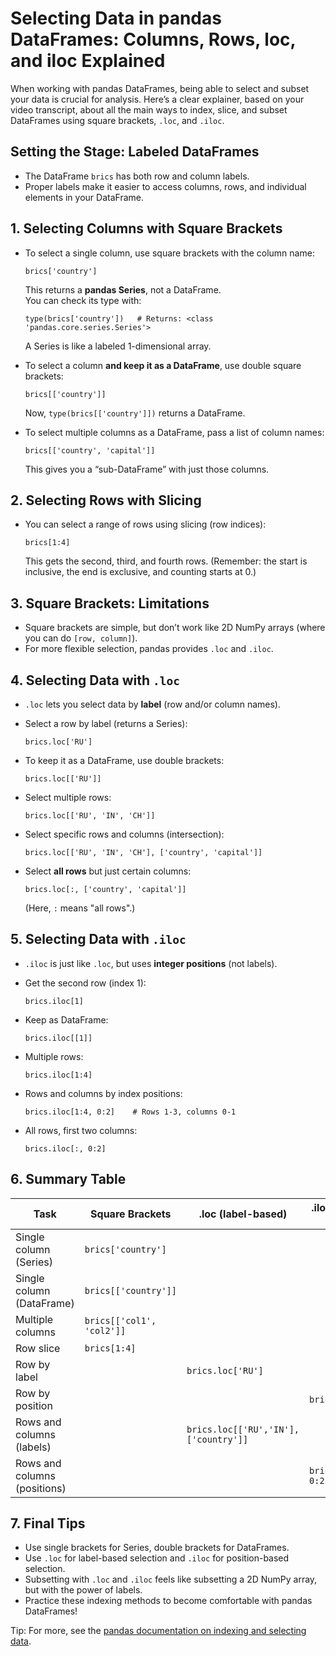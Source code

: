 # Selecting Data in pandas DataFrames: Columns, Rows, loc, and iloc Explained

When working with pandas DataFrames, being able to select and subset your data is crucial for analysis. Here’s a clear explainer, based on your video transcript, about all the main ways to index, slice, and subset DataFrames using square brackets, `.loc`, and `.iloc`.

## Setting the Stage: Labeled DataFrames

- The DataFrame `brics` has both row and column labels.
- Proper labels make it easier to access columns, rows, and individual elements in your DataFrame.

## 1. Selecting Columns with Square Brackets

- To select a single column, use square brackets with the column name:
  
      brics['country']

  This returns a **pandas Series**, not a DataFrame.  
  You can check its type with:

      type(brics['country'])   # Returns: <class 'pandas.core.series.Series'>

  A Series is like a labeled 1-dimensional array.

- To select a column **and keep it as a DataFrame**, use double square brackets:

      brics[['country']]

  Now, `type(brics[['country']])` returns a DataFrame.

- To select multiple columns as a DataFrame, pass a list of column names:

      brics[['country', 'capital']]

  This gives you a “sub-DataFrame” with just those columns.

## 2. Selecting Rows with Slicing

- You can select a range of rows using slicing (row indices):

      brics[1:4]

  This gets the second, third, and fourth rows. (Remember: the start is inclusive, the end is exclusive, and counting starts at 0.)

## 3. Square Brackets: Limitations

- Square brackets are simple, but don’t work like 2D NumPy arrays (where you can do `[row, column]`).
- For more flexible selection, pandas provides `.loc` and `.iloc`.

## 4. Selecting Data with `.loc`

- `.loc` lets you select data by **label** (row and/or column names).

- Select a row by label (returns a Series):

      brics.loc['RU']

- To keep it as a DataFrame, use double brackets:

      brics.loc[['RU']]

- Select multiple rows:

      brics.loc[['RU', 'IN', 'CH']]

- Select specific rows and columns (intersection):

      brics.loc[['RU', 'IN', 'CH'], ['country', 'capital']]

- Select **all rows** but just certain columns:

      brics.loc[:, ['country', 'capital']]

  (Here, `:` means "all rows".)

## 5. Selecting Data with `.iloc`

- `.iloc` is just like `.loc`, but uses **integer positions** (not labels).

- Get the second row (index 1):

      brics.iloc[1]

- Keep as DataFrame:

      brics.iloc[[1]]

- Multiple rows:

      brics.iloc[1:4]

- Rows and columns by index positions:

      brics.iloc[1:4, 0:2]    # Rows 1-3, columns 0-1

- All rows, first two columns:

      brics.iloc[:, 0:2]

## 6. Summary Table

| Task                                  | Square Brackets        | .loc (label-based)                | .iloc (position-based)        |
|----------------------------------------|------------------------|-----------------------------------|-------------------------------|
| Single column (Series)                 | `brics['country']`     |                                   |                               |
| Single column (DataFrame)              | `brics[['country']]`   |                                   |                               |
| Multiple columns                       | `brics[['col1', 'col2']]` |                                 |                               |
| Row slice                             | `brics[1:4]`           |                                   |                               |
| Row by label                           |                        | `brics.loc['RU']`                 |                               |
| Row by position                        |                        |                                   | `brics.iloc[1]`               |
| Rows and columns (labels)              |                        | `brics.loc[['RU','IN'],['country']]` |                             |
| Rows and columns (positions)           |                        |                                   | `brics.iloc[1:3, 0:2]`        |

## 7. Final Tips

- Use single brackets for Series, double brackets for DataFrames.
- Use `.loc` for label-based selection and `.iloc` for position-based selection.
- Subsetting with `.loc` and `.iloc` feels like subsetting a 2D NumPy array, but with the power of labels.
- Practice these indexing methods to become comfortable with pandas DataFrames!

Tip: For more, see the [pandas documentation on indexing and selecting data](https://pandas.pydata.org/pandas-docs/stable/user_guide/indexing.html).

